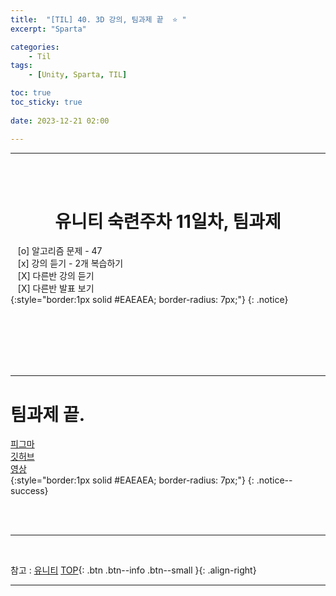 ```yaml
---
title:  "[TIL] 40. 3D 강의, 팀과제 끝  ⭐ "
excerpt: "Sparta"

categories:
    - Til
tags:
    - [Unity, Sparta, TIL]

toc: true
toc_sticky: true
 
date: 2023-12-21 02:00

---
```

- - -

<BR><BR>


<center><H1>  유니티 숙련주차 11일차, 팀과제 </H1></center>

&nbsp;&nbsp; [o] 알고리즘 문제  - 47  
&nbsp;&nbsp; [x] 강의 듣기 - 2개 복습하기  
&nbsp;&nbsp; [X] 다른반 강의 듣기    
&nbsp;&nbsp; [X] 다른반 발표 보기  
{:style="border:1px solid #EAEAEA; border-radius: 7px;"}
{: .notice}  

<br><br><br><br><br>
- - - 

# 팀과제 끝.
[피그마](https://www.figma.com/file/JtZ5fogrFyykLoIp1S7SrX/5%EC%A1%B0?type=whiteboard&node-id=0-1&t=wmQbr5l2QQ2HEhRT-0)  
[깃허브](https://github.com/levell1/05Anti_Freeze)  
[영상](https://www.youtube.com/watch?v=nn0iaOlcNOk)  
{:style="border:1px solid #EAEAEA; border-radius: 7px;"}
{: .notice--success}  

<br><br>
- - -

<br>

참고 : [유니티](https://docs.unity3d.com/kr/)
[TOP](#){: .btn .btn--info .btn--small }{: .align-right}
<br>
- - -
